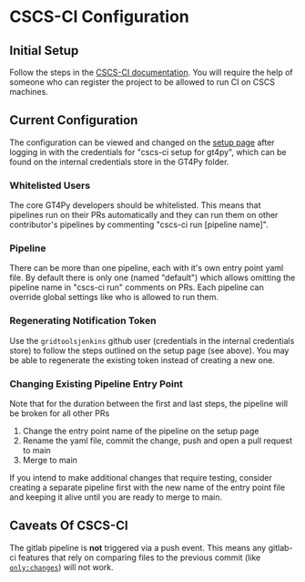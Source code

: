 # CSCS-CI Configuration

## Initial Setup

Follow the steps in the [CSCS-CI documentation](https://gitlab.com/cscs-ci/ci-testing/containerised_ci_doc). You will require the help of someone who can register the project to be allowed to run CI on CSCS machines.

## Current Configuration

The configuration can be viewed and changed on the [setup page](https://cicd-ext-mw.cscs.ch/ci/setup_ci) after logging in with the credentials for "cscs-ci setup for gt4py", which can be found on the internal credentials store in the GT4Py folder.

### Whitelisted Users

The core GT4Py developers should be whitelisted. This means that pipelines run on their PRs automatically and they can run them on other contributor's pipelines by commenting "cscs-ci run [pipeline name]".

### Pipeline

There can be more than one pipeline, each with it's own entry point yaml file. By default there is only one (named "default") which allows omitting the pipeline name in "cscs-ci run" comments on PRs. Each pipeline can override global settings like who is allowed to run them.

### Regenerating Notification Token

Use the `gridtoolsjenkins` github user (credentials in the internal credentials store) to follow the steps outlined on the setup page (see above). You may be able to regenerate the existing token instead of creating a new one.

### Changing Existing Pipeline Entry Point

Note that for the duration between the first and last steps, the pipeline will be broken for all other PRs

1. Change the entry point name of the pipeline on the setup page
2. Rename the yaml file, commit the change, push and open a pull request to main
3. Merge to main

If you intend to make additional changes that require testing, consider creating a separate pipeline first with the new name of the entry point file and keeping it alive until you are ready to merge to main.

## Caveats Of CSCS-CI

The gitlab pipeline is **not** triggered via a push event. This means any gitlab-ci features that rely on comparing files to the previous commit (like [`only:changes`](https://docs.gitlab.com/ee/ci/yaml/#onlychanges--exceptchanges)) will not work.
